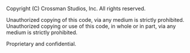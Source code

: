 Copyright (C) Crossman Studios, Inc. All rights reserved.

Unauthorized copying of this code, via any medium is strictly prohibited.
Unauthorized copying or use of this code, in whole or in part, via any medium is strictly prohibited.

Proprietary and confidential.
